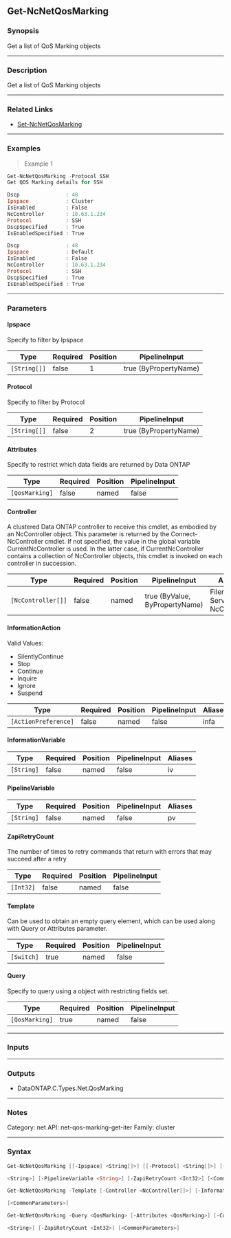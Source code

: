Get-NcNetQosMarking
-------------------

### Synopsis
Get a list of QoS Marking objects

---

### Description

Get a list of QoS Marking objects

---

### Related Links
* [Set-NcNetQosMarking](Set-NcNetQosMarking)

---

### Examples
> Example 1

```PowerShell
Get-NcNetQosMarking -Protocol SSH
Get QOS Marking details for SSH

Dscp               : 48
Ipspace            : Cluster
IsEnabled          : False
NcController       : 10.63.1.234
Protocol           : SSH
DscpSpecified      : True
IsEnabledSpecified : True

Dscp               : 48
Ipspace            : Default
IsEnabled          : False
NcController       : 10.63.1.234
Protocol           : SSH
DscpSpecified      : True
IsEnabledSpecified : True

```

---

### Parameters
#### **Ipspace**
Specify to filter by Ipspace

|Type        |Required|Position|PipelineInput        |
|------------|--------|--------|---------------------|
|`[String[]]`|false   |1       |true (ByPropertyName)|

#### **Protocol**
Specify to filter by Protocol

|Type        |Required|Position|PipelineInput        |
|------------|--------|--------|---------------------|
|`[String[]]`|false   |2       |true (ByPropertyName)|

#### **Attributes**
Specify to restrict which data fields are returned by Data ONTAP

|Type          |Required|Position|PipelineInput|
|--------------|--------|--------|-------------|
|`[QosMarking]`|false   |named   |false        |

#### **Controller**
A clustered Data ONTAP controller to receive this cmdlet, as embodied by an NcController object.  This parameter is returned by the Connect-NcController cmdlet.  If not specified, the value in the global variable CurrentNcController is used.  In the latter case, if CurrentNcController contains a collection of NcController objects, this cmdlet is invoked on each controller in succession.

|Type              |Required|Position|PipelineInput                 |Aliases                          |
|------------------|--------|--------|------------------------------|---------------------------------|
|`[NcController[]]`|false   |named   |true (ByValue, ByPropertyName)|Filer<br/>Server<br/>NcController|

#### **InformationAction**

Valid Values:

* SilentlyContinue
* Stop
* Continue
* Inquire
* Ignore
* Suspend

|Type                |Required|Position|PipelineInput|Aliases|
|--------------------|--------|--------|-------------|-------|
|`[ActionPreference]`|false   |named   |false        |infa   |

#### **InformationVariable**

|Type      |Required|Position|PipelineInput|Aliases|
|----------|--------|--------|-------------|-------|
|`[String]`|false   |named   |false        |iv     |

#### **PipelineVariable**

|Type      |Required|Position|PipelineInput|Aliases|
|----------|--------|--------|-------------|-------|
|`[String]`|false   |named   |false        |pv     |

#### **ZapiRetryCount**
The number of times to retry commands that return with errors that may succeed after a retry

|Type     |Required|Position|PipelineInput|
|---------|--------|--------|-------------|
|`[Int32]`|false   |named   |false        |

#### **Template**
Can be used to obtain an empty query element, which can be used along with Query or Attributes parameter.

|Type      |Required|Position|PipelineInput|
|----------|--------|--------|-------------|
|`[Switch]`|true    |named   |false        |

#### **Query**
Specify to query using a object with restricting fields set.

|Type          |Required|Position|PipelineInput|
|--------------|--------|--------|-------------|
|`[QosMarking]`|true    |named   |false        |

---

### Inputs

---

### Outputs
* DataONTAP.C.Types.Net.QosMarking

---

### Notes
Category: net
API: net-qos-marking-get-iter
Family: cluster

---

### Syntax
```PowerShell
Get-NcNetQosMarking [[-Ipspace] <String[]>] [[-Protocol] <String[]>] [-Attributes <QosMarking>] [-Controller <NcController[]>] [-InformationAction <ActionPreference>] [-InformationVariable 
```
```PowerShell
<String>] [-PipelineVariable <String>] [-ZapiRetryCount <Int32>] [<CommonParameters>]
```
```PowerShell
Get-NcNetQosMarking -Template [-Controller <NcController[]>] [-InformationAction <ActionPreference>] [-InformationVariable <String>] [-PipelineVariable <String>] [-ZapiRetryCount <Int32>] 
```
```PowerShell
[<CommonParameters>]
```
```PowerShell
Get-NcNetQosMarking -Query <QosMarking> [-Attributes <QosMarking>] [-Controller <NcController[]>] [-InformationAction <ActionPreference>] [-InformationVariable <String>] [-PipelineVariable 
```
```PowerShell
<String>] [-ZapiRetryCount <Int32>] [<CommonParameters>]
```
